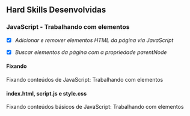 ## Hard Skills Desenvolvidas 

### JavaScript - Trabalhando com elementos

- [X] _Adicionar e remover elementos HTML da página via JavaScript_
- [X] _Buscar elementos da página com a propriedade parentNode_



#### Fixando
Fixando conteúdos de JavaScript: Trabalhando com elementos

#### index.html, script.js e style.css
Fixando conteúdos básicos de JavaScript: Trabalhando com elementos
